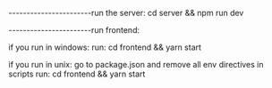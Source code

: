 -----------------------run the server:
cd server && npm run dev

-----------------------run frontend:

if you run in windows:
run: cd frontend && yarn start

if you run in unix:
go to package.json and remove all env directives in scripts
run: cd frontend && yarn start

